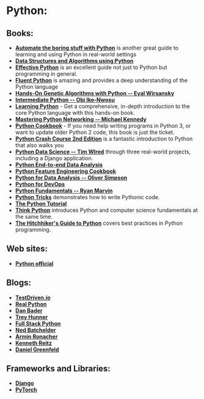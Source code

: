 # Python:
## Books:
* **[Automate the boring stuff with Python](https://github.com/UlugbekMuslitdinov/awesome-sources/blob/main/Python/Automate%20the%20Boring%20Stuff%20with%20Python.pdf)** is another great guide to learning and using Python in
real-world settings
* **[Data Structures and Algorithms using Python](https://github.com/UlugbekMuslitdinov/awesome-sources/blob/main/Python/Necaise_R_D_Data_Structures_and.pdf)**
* **[Effective Python](https://github.com/UlugbekMuslitdinov/awesome-sources/blob/main/Python/Effective_Python.pdf)** is an excellent guide not just to Python but programming in
general.
* **[Fluent Python](https://github.com/UlugbekMuslitdinov/awesome-sources/blob/main/Python/Fluent%20Python.pdf)** is amazing and provides a deep understanding of the Python
language
* **[Hands-On Genetic Algorithms with Python -- Eyal Wirsansky](https://github.com/UlugbekMuslitdinov/awesome-sources/blob/main/Python/Hands-On%20Genetic%20Algorithms%20with%20Python.pdf)**
* **[Intermediate Python -- Obi Ike-Nwosu](https://github.com/UlugbekMuslitdinov/awesome-sources/blob/main/Python/intermediatepython.pdf)**
* **[Learning Python](https://github.com/UlugbekMuslitdinov/awesome-sources/blob/main/Python/Learning_Python.pdf)** - Get a comprehensive, in-depth introduction to the core Python language with this hands-on book.
* **[Mastering Python Networking -- Michael Kennedy](https://github.com/UlugbekMuslitdinov/awesome-sources/blob/main/Python/Mastering%20Python%20Networking%2C%203rd%20Edition%20by%20Eric%20Chou.pdf)**
* **[Python Cookbook](https://github.com/UlugbekMuslitdinov/awesome-sources/blob/main/Python/Python-Cookbook-3rd-Edition.pdf)** - If you need help writing programs in Python 3, or want to update older Python 2 code, this book is just the ticket.
* **[Python Crash Course 2nd Edition](https://github.com/UlugbekMuslitdinov/awesome-sources/blob/main/Python/Python_Crash_Course_2nd_Edition.pdf)** is a fantastic introduction to Python that also walks you
* **[Python Data Science -- Tim WIred](https://github.com/UlugbekMuslitdinov/awesome-sources/blob/main/Python/Python%20Data%20Science.%20Learn%20the%20Ethics.pdf)**
through three real-world projects, including a Django application.
* **[Python End-to-end Data Analysis]()**
* **[Python Feature Engineering Cookbook](https://github.com/UlugbekMuslitdinov/awesome-sources/blob/main/Python/Python-Feature-Engineering-Cookbook.pdf)**
* **[Python for Data Analysis -- Oliver Simpson](https://github.com/UlugbekMuslitdinov/awesome-sources/blob/main/Python/Python%20for%20Data%20Analysis.%20A%20Basic%20Guide.pdf)**
* **[Python for DevOps](https://github.com/UlugbekMuslitdinov/awesome-sources/blob/main/Python/python-for-devops-learn-ruthlessly-effective-automation-original-retailnbsped-149205769x-978-1492057697.pdf)**
* **[Python Fundamentals -- Ryan Marvin](https://github.com/UlugbekMuslitdinov/awesome-sources/blob/main/Python/Python%20Fundamentals.pdf)**
* **[Python Tricks](https://github.com/UlugbekMuslitdinov/awesome-sources/blob/main/Python/python-tricks.pdf)** demonstrates how to write Pythonic code.
* **[The Python Tutorial](https://github.com/UlugbekMuslitdinov/awesome-sources/blob/main/Python/python-tutorial-27.pdf)**
* **[Think Python](https://github.com/UlugbekMuslitdinov/awesome-sources/blob/main/Python/Think_Python_2nd_Edition.pdf)** introduces Python and computer science fundamentals at the same
time.
* **[The Hitchhiker's Guide to Python](https://github.com/UlugbekMuslitdinov/awesome-sources/blob/main/Python/The%20Hitchiker's%20Guide%20to%20Python.pdf)** covers best practices in Python programming.

## Web sites:
* **[Python official](https://python.org/)**

## Blogs:
* **[TestDriven.io](https://testdriven.io/)**
* **[Real Python](https://realpython.com/)**
* **[Dan Bader](https://dbader.org/)**
* **[Trey Hunner](https://treyhunner.com/)**
* **[Full Stack Python](https://www.fullstackpython.com/)**
* **[Ned Batchelder](https://nedbatchelder.com/blog/)**
* **[Armin Ronacher](https://lucumr.pocoo.org/)**
* **[Kenneth Reitz](https://kenreitz.org/essays?category=Development)**
* **[Daniel Greenfeld](https://daniel.feldroy.com/)**

## Frameworks and Libraries:
* **[Django](https://github.com/UlugbekMuslitdinov/awesome-sources/tree/main/Python/Django)**
* **[PyTorch](https://github.com/UlugbekMuslitdinov/awesome-sources/tree/main/Python/PyTorch)**
